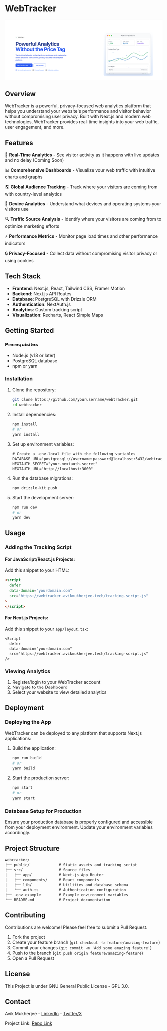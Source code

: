 # WebTracker

![WebTracker Logo](/public/og-image.png)

## Overview

WebTracker is a powerful, privacy-focused web analytics platform that helps you understand your website's performance and visitor behavior without compromising user privacy. Built with Next.js and modern web technologies, WebTracker provides real-time insights into your web traffic, user engagement, and more.

## Features

🚀 **Real-Time Analytics** - See visitor activity as it happens with live updates and no delay (Coming Soon)

📊 **Comprehensive Dashboards** - Visualize your web traffic with intuitive charts and graphs

🌎 **Global Audience Tracking** - Track where your visitors are coming from with country-level analytics

📱 **Device Analytics** - Understand what devices and operating systems your visitors use

🔍 **Traffic Source Analysis** - Identify where your visitors are coming from to optimize marketing efforts

⚡ **Performance Metrics** - Monitor page load times and other performance indicators

🔒 **Privacy-Focused** - Collect data without compromising visitor privacy or using cookies

## Tech Stack

- **Frontend**: Next.js, React, Tailwind CSS, Framer Motion
- **Backend**: Next.js API Routes
- **Database**: PostgreSQL with Drizzle ORM
- **Authentication**: NextAuth.js
- **Analytics**: Custom tracking script
- **Visualization**: Recharts, React Simple Maps

## Getting Started

### Prerequisites

- Node.js (v18 or later)
- PostgreSQL database
- npm or yarn

### Installation

1. Clone the repository:
   ```bash
   git clone https://github.com/yourusername/webtracker.git
   cd webtracker
   ```

2. Install dependencies:
   ```bash
   npm install
   # or
   yarn install
   ```

3. Set up environment variables:
   ```
   # Create a .env.local file with the following variables
   DATABASE_URL="postgresql://username:password@localhost:5432/webtracker"
   NEXTAUTH_SECRET="your-nextauth-secret"
   NEXTAUTH_URL="http://localhost:3000"
   ```

4. Run the database migrations:
   ```bash
   npx drizzle-kit push
   ```

5. Start the development server:
   ```bash
   npm run dev
   # or
   yarn dev
   ```

## Usage

### Adding the Tracking Script

#### For JavaScript/React.js Projects:

Add this snippet to your HTML:

```html
<script
  defer
  data-domain="yourdomain.com"
  src="https://webtracker.avikmukherjee.tech/tracking-script.js"
>
</script>
```

#### For Next.js Projects:

Add this snippet to your `app/layout.tsx`:

```tsx
<Script
  defer
  data-domain="yourdomain.com"
  src="https://webtracker.avikmukherjee.tech/tracking-script.js"
/>
```

### Viewing Analytics

1. Register/login to your WebTracker account
2. Navigate to the Dashboard
3. Select your website to view detailed analytics

## Deployment

### Deploying the App

WebTracker can be deployed to any platform that supports Next.js applications:

1. Build the application:
   ```bash
   npm run build
   # or
   yarn build
   ```

2. Start the production server:
   ```bash
   npm start
   # or
   yarn start
   ```

### Database Setup for Production

Ensure your production database is properly configured and accessible from your deployment environment. Update your environment variables accordingly.

## Project Structure

```
webtracker/
├── public/             # Static assets and tracking script
├── src/                # Source files
│   ├── app/            # Next.js App Router
│   ├── components/     # React components
│   ├── lib/            # Utilities and database schema
│   └── auth.ts         # Authentication configuration
├── .env.example        # Example environment variables
└── README.md           # Project documentation
```

## Contributing

Contributions are welcome! Please feel free to submit a Pull Request.

1. Fork the project
2. Create your feature branch (`git checkout -b feature/amazing-feature`)
3. Commit your changes (`git commit -m 'Add some amazing feature'`)
4. Push to the branch (`git push origin feature/amazing-feature`)
5. Open a Pull Request

## License

This Project is under GNU General Public License - GPL 3.0.

## Contact

Avik Mukherjee - [LinkedIn](https://www.linkedin.com/in/avik-mukherjee-8ab9911bb/) - [Twitter/X](https://x.com/Avikm744)

Project Link: [Repo Link](https://github.com/Avik-creator/webtracker)
